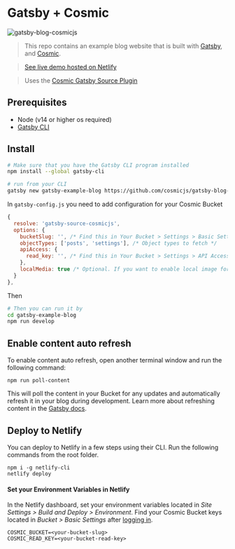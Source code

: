 # Gatsby + Cosmic

![gatsby-blog-cosmicjs](https://cdn.cosmicjs.com/fe5196f0-42c2-11ea-8d10-df553329919a-gatsby-blog-cosmic.png 'The index page of the starter blog')

> This repo contains an example blog website that is built with [Gatsby](https://www.gatsbyjs.org/), and [Cosmic](https://www.cosmicjs.com).

> [See live demo hosted on Netlify](https://gatsby-blog-cosmicjs.netlify.com/)

> Uses the [Cosmic Gatsby Source Plugin](https://www.npmjs.com/package/gatsby-source-cosmicjs)

## Prerequisites

- Node (v14 or higher os required)
- [Gatsby CLI](https://www.gatsbyjs.org/docs/)

## Install

```bash
# Make sure that you have the Gatsby CLI program installed
npm install --global gatsby-cli

# run from your CLI
gatsby new gatsby-example-blog https://github.com/cosmicjs/gatsby-blog-cosmicjs
```

In `gatsby-config.js` you need to add configuration for your Cosmic Bucket

```javascript
{
  resolve: 'gatsby-source-cosmicjs',
  options: {
    bucketSlug: '', /* Find this in Your Bucket > Settings > Basic Settings after logging in at https://app.cosmicjs.com/login */
    objectTypes: ['posts', 'settings'], /* Object types to fetch */
    apiAccess: {
      read_key: '', /* Find this in Your Bucket > Settings > API Access after logging in at https://app.cosmicjs.com/login */
    },
    localMedia: true /* Optional. If you want to enable local image for Gatsby Image */
  }
},
```

Then

```bash
# Then you can run it by
cd gatsby-example-blog
npm run develop
```

## Enable content auto refresh

To enable content auto refresh, open another terminal window and run the following command:

```
npm run poll-content
```

This will poll the content in your Bucket for any updates and automatically refresh it in your blog during development. Learn more about refreshing content in the [Gatsby docs](https://www.gatsbyjs.com/docs/refreshing-content/).

## Deploy to Netlify

You can deploy to Netlify in a few steps using their CLI. Run the following commands from the root folder.

```
npm i -g netlify-cli
netlify deploy
```

#### Set your Environment Variables in Netlify

In the Netlify dashboard, set your environment variables located in <i>Site Settings > Build and Deploy > Environment</i>. Find your Cosmic Bucket keys located in <i>Bucket > Basic Settings</i> after <a href="https://app.cosmicjs.com/login">logging in</a>.

```
COSMIC_BUCKET=<your-bucket-slug>
COSMIC_READ_KEY=<your-bucket-read-key>
```
